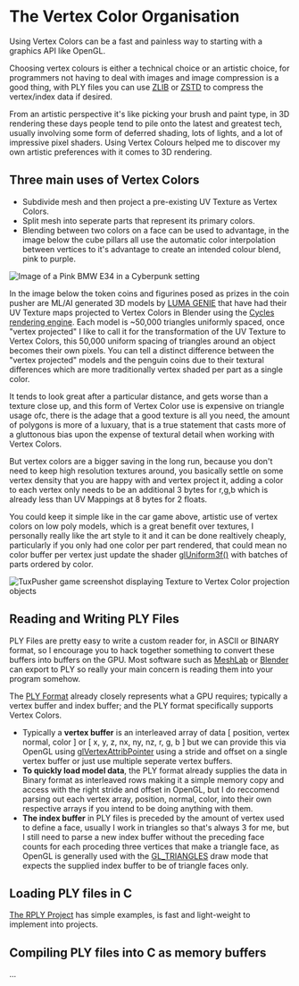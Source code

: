 # The Vertex Color Organisation
Using Vertex Colors can be a fast and painless way to starting with a graphics API like OpenGL.

Choosing vertex colours is either a technical choice or an artistic choice, for programmers not having to deal with images and image compression is a good thing, with PLY files you can use [ZLIB](https://www.zlib.net/) or [ZSTD](https://github.com/facebook/zstd) to compress the vertex/index data if desired.

From an artistic perspective it's like picking your brush and paint type, in 3D rendering these days people tend to pile onto the latest and greatest tech, usually involving some form of deferred shading, lots of lights, and a lot of impressive pixel shaders. Using Vertex Colours helped me to discover my own artistic preferences with it comes to 3D rendering.

## Three main uses of Vertex Colors
* Subdivide mesh and then project a pre-existing UV Texture as Vertex Colors.
* Split mesh into seperate parts that represent its primary colors.
* Blending between two colors on a face can be used to advantage, in the image below the cube pillars all use the automatic color interpolation between vertices to it's advantage to create an intended colour blend, pink to purple.

![Image of a Pink BMW E34 in a Cyberpunk setting](https://camo.githubusercontent.com/6b0807eced228ca80a35a1427aae346c66eb2c0dce203671df39322b5d152612/68747470733a2f2f64617368626f6172642e736e617063726166742e696f2f736974655f6d656469612f6170706d656469612f323032332f31312f53637265656e73686f745f323032332d31312d30315f32312d35372d32372e706e67)

In the image below the token coins and figurines posed as prizes in the coin pusher are ML/AI generated 3D models by [LUMA GENIE](https://lumalabs.ai/genie) that have had their UV Texture maps projected to Vertex Colors in Blender using the [Cycles rendering engine](https://docs.blender.org/manual/en/latest/render/cycles/introduction.html). Each model is ~50,000 triangles uniformly spaced, once "vertex projected" I like to call it for the transformation of the UV Texture to Vertex Colors, this 50,000 uniform spacing of triangles around an object becomes their own pixels. You can tell a distinct difference between the "vertex projected" models and the penguin coins due to their textural differences which are more traditionally vertex shaded per part as a single color.

It tends to look great after a particular distance, and gets worse than a texture close up, and this form of Vertex Color use is expensive on triangle usage ofc, there is the adage that a good texture is all you need, the amount of polygons is more of a luxuary, that is a true statement that casts more of a gluttonous bias upon the expense of textural detail when working with Vertex Colors.

But vertex colors are a bigger saving in the long run, because you don't need to keep high resolution textures around, you basically settle on some vertex density that you are happy with and vertex project it, adding a color to each vertex only needs to be an additional 3 bytes for r,g,b which is already less than UV Mappings at 8 bytes for 2 floats.

You could keep it simple like in the car game above, artistic use of vertex colors on low poly models, which is a great benefit over textures, I personally really like the art style to it and it can be done realtively cheaply, particularly if you only had one color per part rendered, that could mean no color buffer per vertex just update the shader [glUniform3f()](https://registry.khronos.org/OpenGL-Refpages/es2.0/) with batches of parts ordered by color.

![TuxPusher game screenshot displaying Texture to Vertex Color projection objects](https://dashboard.snapcraft.io/site_media/appmedia/2024/01/Screenshot_2024-01-11_05-37-55.png)

## Reading and Writing PLY Files
PLY Files are pretty easy to write a custom reader for, in ASCII or BINARY format, so I encourage you to hack together something to convert these buffers into buffers on the GPU. Most software such as [MeshLab](https://www.meshlab.net/) or [Blender](https://www.blender.org/) can export to PLY so really your main concern is reading them into your program somehow.

The [PLY Format](https://paulbourke.net/dataformats/ply/) already closely represents what a GPU requires; typically a vertex buffer and index buffer; and the PLY format specifically supports Vertex Colors.

* Typically a **vertex buffer** is an interleaved array of data [ position, vertex normal, color ] or [ x, y, z, nx, ny, nz, r, g, b ] but we can provide this via OpenGL using [glVertexAttribPointer](https://registry.khronos.org/OpenGL-Refpages/es2.0/) using a stride and offset on a single vertex buffer or just use multiple seperate vertex buffers.
* **To quickly load model data**, the PLY format already supplies the data in Binary format as interleaved rows making it a simple memory copy and access with the right stride and offset in OpenGL, but I do reccomend parsing out each vertex array, position, normal, color, into their own respective arrays if you intend to be doing anything with them.
* **The index buffer** in PLY files is preceded by the amount of vertex used to define a face, usually I work in triangles so that's always 3 for me, but I still need to parse a new index buffer without the preceding face counts for each proceding three vertices that make a triangle face, as OpenGL is generally used with the  [GL_TRIANGLES](https://registry.khronos.org/OpenGL-Refpages/es2.0/) draw mode that expects the supplied index buffer to be of triangle faces only.

## Loading PLY files in C
[The RPLY Project](https://w3.impa.br/~diego/software/rply/) has simple examples, is fast and light-weight to implement into projects.

## Compiling PLY files into C as memory buffers
...

